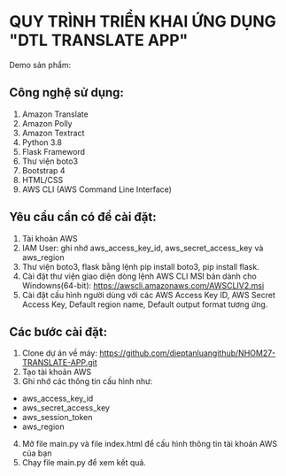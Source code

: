 # QUY TRÌNH TRIỂN KHAI ỨNG DỤNG "DTL TRANSLATE APP"
Demo sản phẩm: 
## Công nghệ sử dụng:
1. Amazon Translate
2. Amazon Polly
3. Amazon Textract
4. Python 3.8
5. Flask Frameword
6. Thư viện boto3
7. Bootstrap 4
8. HTML/CSS
9. AWS CLI (AWS Command Line Interface)
## Yêu cầu cần có để cài đặt:
1. Tài khoản AWS
2. IAM User: ghi nhớ aws_access_key_id, aws_secret_access_key và aws_region
3. Thư viện boto3, flask bằng lệnh pip install boto3, pip install flask. 
4. Cài đặt thư viện giao diện dòng lệnh AWS CLI MSI bản dành cho Windowns(64-bit): https://awscli.amazonaws.com/AWSCLIV2.msi
5. Cài đặt cấu hình người dùng với các AWS Access Key ID, AWS Secret Access Key, Default region name, Default output format tương ứng.
## Các bước cài đặt:
1. Clone dự án về máy: https://github.com/dieptanluangithub/NHOM27-TRANSLATE-APP.git
2. Tạo tài khoản AWS
3. Ghi nhớ các thông tin cấu hình như:
* aws_access_key_id
* aws_secret_access_key
* aws_session_token
* aws_region
4. Mở file main.py và file index.html để cấu hình thông tin tài khoản AWS của bạn
5. Chạy file main.py để xem kết quả. 

